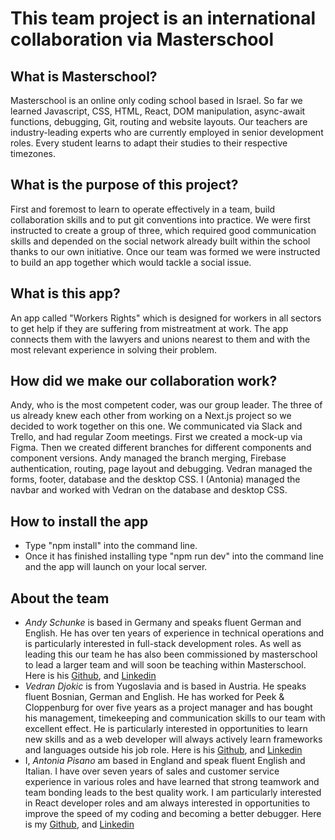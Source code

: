 # This team project is an international collaboration via Masterschool

## What is Masterschool?

Masterschool is an online only coding school based in Israel. So far we learned Javascript, CSS, HTML, React, DOM manipulation, async-await functions, debugging, Git, routing and website layouts. Our teachers are industry-leading experts who are currently employed in senior development roles. Every student learns to adapt their studies to their respective timezones.

## What is the purpose of this project?

First and foremost to learn to operate effectively in a team, build collaboration skills and to put git conventions into practice. We were first instructed to create a group of three, which required good communication skills and depended on the social network already built within the school thanks to our own initiative. Once our team was formed we were instructed to build an app together which would tackle a social issue.

## What is this app?

An app called "Workers Rights" which is designed for workers in all sectors to get help if they are suffering from mistreatment at work. The app connects them with the lawyers and unions nearest to them and with the most relevant experience in solving their problem.

## How did we make our collaboration work?

Andy, who is the most competent coder, was our group leader. The three of us already knew each other from working on a Next.js project so we decided to work together on this one. We communicated via Slack and Trello, and had regular Zoom meetings. First we created a mock-up via Figma. Then we created different branches for different components and component versions. Andy managed the branch merging, Firebase authentication, routing, page layout and debugging. Vedran managed the forms, footer, database and the desktop CSS. I (Antonia) managed the navbar and worked with Vedran on the database and desktop CSS.

## How to install the app
<ul>
    <li> Type "npm install" into the command line.</li>
    <li>Once it has finished installing type "npm run dev" into the command line and the app will launch on your local server.</li>
</ul>

## About the team

<ul>
    <li><em>Andy Schunke</em> is based in Germany and speaks fluent German and English. He has over ten years of experience in technical operations and is particularly interested in full-stack development roles. As well as leading this our team he has also been commissioned by masterschool to lead a larger team and will soon be teaching within Masterschool. Here is his <a href="https://github.com/D-Nayte" {:target="_blank" rel="noopener"}>Github</a>, and <a href="https://www.linkedin.com/in/andy-schunke" {:target="_blank" rel="noopener"}>Linkedin</a></li>
    <li><em>Vedran Djokic</em> is from Yugoslavia and is based in Austria. He speaks fluent Bosnian, German and English. He has worked for Peek & Cloppenburg for over five years as a project manager and has bought his management, timekeeping and communication skills to our team with excellent effect. He is particularly interested in opportunities to learn new skills and as a web developer will always actively learn frameworks and languages outside his job role. Here is his <a href="https://github.com/Vedrandj" {:target="_blank" rel="noopener"}>Github</a>, and <a href="https://www.linkedin.com/in/vedran-djokic-9ab2851aa/" {:target="_blank" rel="noopener"}>Linkedin</a></li>
    <li>I, <em>Antonia Pisano</em> am based in England and speak fluent English and Italian. I have over seven years of sales and customer service experience in various roles and have learned that strong teamwork and team bonding leads to the best quality work. I am particularly interested in React developer roles and am always interested in opportunities to improve the speed of my coding and becoming a better debugger. Here is my <a href="https://github.com/antoniapisano" {:target="_blank" rel="noopener"}>Github</a>, and <a href="https://www.linkedin.com/in/antonia-pisano-423081146/" {:target="_blank" rel="noopener"}>Linkedin</a></li>
</ul>






